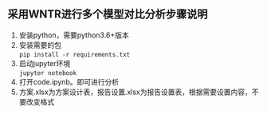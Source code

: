 ## 采用WNTR进行多个模型对比分析步骤说明

1. 安装python，需要python3.6+版本
2. 安装需要的包  
`pip install -r requirements.txt`
3. 启动jupyter环境  
`jupyter notebook`
4. 打开code.ipynb。即可进行分析
5. 方案.xlsx为方案设计表，报告设置.xlsx为报告设置表，根据需要设置内容，不要改变格式
